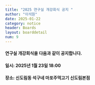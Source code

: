 ```yaml
---
title: "2025 연구실 개강회식 공지 "
author: "이석원"
date: 2025-01-22
category: notice
header: Boards
layout: boarddetail
num: 9
---
```


#### 연구실 개강회식을 다음과 같이 공지합니다.
#### 일시: 2025년 1월 23일 18:00 
#### 장소: 신도림동 석구네 마포주먹고기 신도림본점 
